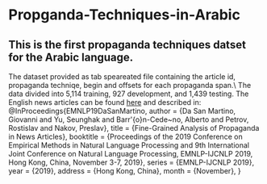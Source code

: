 # Propganda-Techniques-in-Arabic
## This is the first propaganda techniques datset for the Arabic language.
The dataset provided as tab speareated file containing the article id, propaganda techniqe, begin and offsets for each propaganda span.\ The data divided into 5,114 training, 927 development, and 1,439 testing.
The English news articles can be found [here](https://propaganda.qcri.org/fine-grained-propaganda-emnlp.html) and described in:\
@InProceedings{EMNLP19DaSanMartino,
author = {Da San Martino, Giovanni and
Yu, Seunghak and
Barr\'{o}n-Cede\~no, Alberto and
Petrov, Rostislav and
Nakov, Preslav},
title = {Fine-Grained Analysis of Propaganda in News Articles},
booktitle = {Proceedings of the 2019 Conference on Empirical Methods in Natural Language Processing and 9th International Joint Conference on Natural Language Processing, EMNLP-IJCNLP 2019, Hong Kong, China, November 3-7, 2019},
series = {EMNLP-IJCNLP 2019},
year = {2019},
address = {Hong Kong, China},
month = {November},
}
